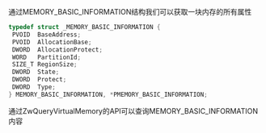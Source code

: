   通过MEMORY_BASIC_INFORMATION结构我们可以获取一块内存的所有属性
 ```c++
 typedef struct _MEMORY_BASIC_INFORMATION {
  PVOID  BaseAddress;
  PVOID  AllocationBase;
  DWORD  AllocationProtect;
  WORD   PartitionId;
  SIZE_T RegionSize;
  DWORD  State;
  DWORD  Protect;
  DWORD  Type;
} MEMORY_BASIC_INFORMATION, *PMEMORY_BASIC_INFORMATION;
 ```
 
 通过ZwQueryVirtualMemory的API可以查询MEMORY_BASIC_INFORMATION内容

